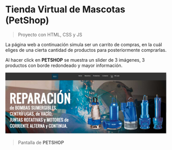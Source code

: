 Tienda Virtual de Mascotas (PetShop)
=============
> Proyecto con HTML, CSS y JS

La página web a continuación simula ser un carrito de compras, en la cuál eliges de una cierta cantidad de productos para posteriormente comprarlas.

Al hacer click en **PETSHOP** se muestra un slider de 3 imágenes, 3 productos con borde redondeado y mayor información.

![](https://raw.githubusercontent.com/sgcm14/Tienda-Virtual/master/doc/index.png)
> Pantalla de **PETSHOP**

